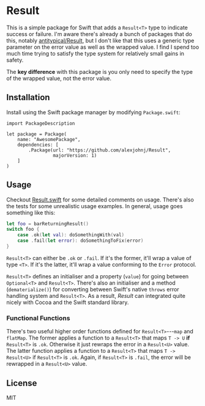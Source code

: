 # Result

This is a simple package for Swift that adds a `Result<T>` type to indicate
success or failure. I'm aware there's already a bunch of packages that do this,
notably [antitypical/Result][result-framework], but I don't like that this uses
a generic type parameter on the error value as well as the wrapped value. I find
I spend too much time trying to satisfy the type system for relatively small
gains in safety.

The **key difference** with this package is you only need to specify the type of
the wrapped value, not the error value.

[result-framework]: https://github.com/antitypical/Result

## Installation

Install using the Swift package manager by modifying `Package.swift`:

```
import PackageDescription

let package = Package(
    name: "AwesomePackage",
    dependencies: [
        .Package(url: "https://github.com/alexjohnj/Result",
                 majorVersion: 1)
    ]
)
```

## Usage

Checkout [Result.swift][result-file-link] for some detailed comments on
usage. There's also the tests for some unrealistic usage examples. In general,
usage goes something like this:

```swift
let foo = barReturningResult()
switch foo {
    case .ok(let val): doSomethingWith(val)
    case .fail(let error): doSomethingToFix(error)
}
```

`Result<T>` can either be `.ok` or `.fail`. If it's the former, it'll wrap a
value of type `<T>`. If it's the latter, it'll wrap a value conforming to the
`Error` protocol.

`Result<T>` defines an initialiser and a property (`value`) for going between
`Optional<T>` and `Result<T>`. There's also an initialiser and a method
(`dematerialize()`) for converting between Swift's native `throws` error
handling system and `Result<T>`. As a result, _Result_ can integrated quite
nicely with Cocoa and the Swift standard library.

[result-file-link]: https://github.com/alexjohnj/Result/blob/master/Sources/Result.swift#L1

### Functional Functions

There's two useful higher order functions defined for `Result<T>`---`map` and
`flatMap`. The former applies a function to a `Result<T>` that maps `T -> U`
**if** `Result<T>` is `.ok`. Otherwise it just rewraps the error in a
`Result<U>` value. The latter function applies a function to a `Result<T>` that
maps `T -> Result<U>` if `Result<T>` is `.ok`. Again, if `Result<T>` is `.fail`,
the error will be rewrapped in a `Result<U>` value.

## License

MIT

